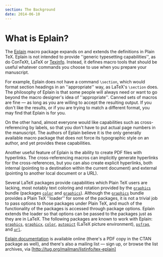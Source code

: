 ```yaml
---
section: The Background
date: 2014-06-10
---
```


# What is Eplain?

The [Eplain](http://tug.org/eplain)
macro package expands on and extends the definitions in Plain TeX.
Eplain is not intended to provide ''generic typesetting
capabilities'', as do ConTeXt, LaTeX or
[Texinfo](FAQ-texinfo.md).  Instead, it defines macro tools that
should be useful whatever commands you choose to use when you prepare
your manuscript.

For example, Eplain does not have a command `\section`,
which would format section headings in an ''appropriate'' way, as
LaTeX's `\section` does.  The philosophy of Eplain is that
some people will always need or want to go beyond the macro designer's
idea of ''appropriate''.  Canned sets of macros are fine&nbsp;&mdash; as long as you
are willing to accept the resulting output.  If you don't like the
results, or if you are trying to match a different format, you may
find that Eplain is for you.

On the other hand, almost everyone would like capabilities such as
cross-referencing by labels, so that you don't have to put actual page
numbers in the manuscript.  The authors of Eplain believe it is the
only generally available macro package that does not force its
typographic style on an author, and yet provides these capabilities.

Another useful feature of Eplain is the ability to create PDF files
with hyperlinks.  The cross-referencing macros can implicitly generate
hyperlinks for the cross-references, but you can also create explicit
hyperlinks, both internal (pointing to a destination within the
current document) and external (pointing to another local document or
a URL).

Several LaTeX packages provide capabilities which Plain TeX
users are lacking, most notably text coloring and rotation provided by
the [`graphics`](https://ctan.org/pkg/graphics) bundle (packages [`color`](https://ctan.org/pkg/color) and
[`graphics`](https://ctan.org/pkg/graphics)).  Although the [`graphics`](https://ctan.org/pkg/graphics) bundle provides
a Plain TeX ''loader'' for some of the packages, it is not a
trivial job to pass options to those packages under Plain TeX, and
much of the functionality of the packages is accessed through package
options.  Eplain extends the loader so that options can be passed
to the packages just as they are in LaTeX.  The following packages are
known to work with Eplain:  [`graphics`](https://ctan.org/pkg/graphics), [`graphicx`](https://ctan.org/pkg/graphicx),
[`color`](https://ctan.org/pkg/color), [`autopict`](https://ctan.org/pkg/autopict) (LaTeX picture environment),
[`psfrag`](https://ctan.org/pkg/psfrag), and [`url`](https://ctan.org/pkg/url).

[Eplain documentation](http://tug.org/docs/html/eplain) is
available online (there's a PDF copy in the CTAN
package as well), and there's also a mailing list&nbsp;&mdash; sign up, or
browse the list archives, via
[http://tug.org/mailman/listinfo/tex-eplain]

